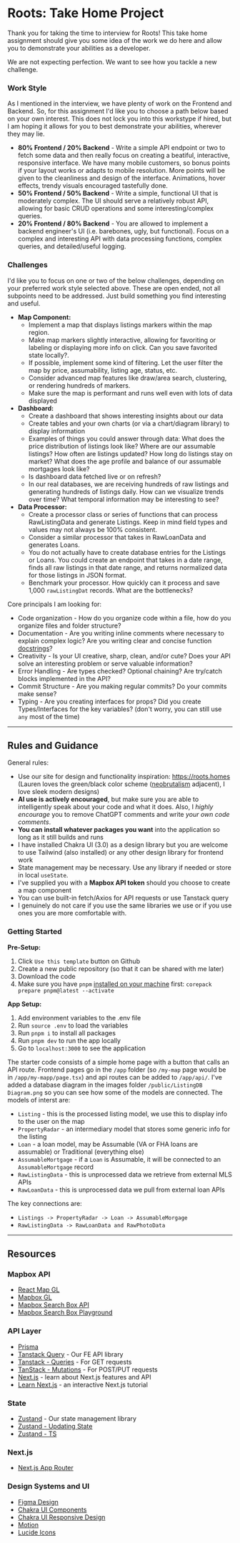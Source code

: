 # Roots: Take Home Project

Thank you for taking the time to interview for Roots! This take home assignment should give you
some idea of the work we do here and allow you to demonstrate your abilities as a developer.

We are not expecting perfection. We want to see how you tackle a new challenge. 

### Work Style
As I mentioned in the interview, we have plenty of work on the Frontend and Backend. So, for this assignment I'd like you to choose a path below based on your own interest. This does not lock you into this workstype if hired, but I am hoping it allows for you to best demonstrate your abilities, wherever they may lie.
- **80% Frontend / 20% Backend** - Write a simple API endpoint or two to fetch some data and then really focus on creating a beatiful, interactive, responsive interface. We have many mobile customers, so bonus points if your layout works or adapts to mobile resolution. More points will be given to the cleanliness and design of the interface. Animations, hover effects, trendy visuals encouraged tastefully done. 
- **50% Frontend / 50% Backend** - Write a simple, functional UI that is moderately complex. The UI should serve a relatively robust API, allowing for basic CRUD operations and some interesting/complex queries. 
- **20% Frontend / 80% Backend** - You are allowed to implement a backend engineer's UI (i.e. barebones, ugly, but functional). Focus on a complex and interesting API with data processing functions, complex queries, and detailed/useful logging. 

### Challenges
I'd like you to focus on one or two of the below challenges, depending on your preferred work style selected above. These are open ended, not all subpoints need to be addressed. Just build something you find interesting and useful.
- **Map Component:**
  - Implement a map that displays listings markers within the map region. 
  - Make map markers slightly interactive, allowing for favoriting or labeling or displaying more info on click. Can you save favorited state locally?. 
  - If possible, implement some kind of filtering. Let the user filter the map by price, assumability, listing age, status, etc. 
  - Consider advanced map features like draw/area search, clustering, or rendering hundreds of markers.
  - Make sure the map is performant and runs well even with lots of data displayed
- **Dashboard:**
  - Create a dashboard that shows interesting insights about our data
  - Create tables and your own charts (or via a chart/diagram library) to display information
  - Examples of things you could answer through data: What does the price distribution of listings look like? Where are our assumable listings? How often are listings updated? How long do listings stay on market? What does the age profile and balance of our assumable mortgages look like?
  - Is dashboard data fetched live or on refresh?
  - In our real databases, we are receiving hundreds of raw listings and generating hundreds of listings daily. How can we visualize trends over time? What temporal information may be interesting to see?
- **Data Processor:**
  - Create a processor class or series of functions that can process RawListingData and generate Listings. Keep in mind field types and values may not always be 100% consistent. 
  - Consider a similar processor that takes in RawLoanData and generates Loans. 
  - You do not actually have to create database entries for the Listings or Loans. You could create an endpoint that takes in a date range, finds all raw listings in that date range, and returns normalized data for those listings in JSON format. 
  - Benchmark your processor. How quickly can it process and save 1,000 `rawListingDat` records. What are the bottlenecks?

Core principals I am looking for:
- Code organization - How do you organize code within a file, how do you organize files and folder structure?
- Documentation - Are you writing inline comments where necessary to explain complex logic? Are you writing clear and concise function [docstrings](https://stackoverflow.com/questions/34205666/utilizing-docstrings)?
- Creativity - Is your UI creative, sharp, clean, and/or cute? Does your API solve an interesting problem or serve valuable information?
- Error Handling - Are types checked? Optional chaining? Are try/catch blocks implemented in the API?
- Commit Structure - Are you making regular commits? Do your commits make sense?
- Typing - Are you creating interfaces for props? Did you create Types/Interfaces for the key variables? (don't worry, you can still use `any` most of the time)

-----

## Rules and Guidance
General rules:
- Use our site for design and functionality inspiration: https://roots.homes (Lauren loves the green/black color scheme ([neobrutalism](https://www.neobrutalism.dev/) adjacent), I love sleek modern designs)
- **AI use is actively encouraged**, but make sure you are able to intelligently speak about your code and what it does. Also, I _highly encourage_ you to remove ChatGPT comments and write _your own code comments_.
- **You can install whatever packages you want** into the application so long as it still builds and runs
- I have installed Chakra UI (3.0) as a design library but you are welcome to use Tailwind (also installed) or any other design library for frontend work
- State management may be necessary. Use any library if needed or store in local `useState`.
- I've supplied you with a **Mapbox API token** should you choose to create a map component
- You can use built-in fetch/Axios for API requests or use Tanstack query
- I genuinely do not care if you use the same libraries we use or if you use ones you are more comfortable with.

### Getting Started

**Pre-Setup:**
1. Click `Use this template` button on Github
2. Create a new public repository (so that it can be shared with me later)
3. Download the code
4. Make sure you have `pnpm` [installed on your machine](https://pnpm.io/installation) first:
  `corepack prepare pnpm@latest --activate`

**App Setup:**
1. Add environment variables to the .env file
2. Run `source .env` to load the variables
3. Run `pnpm i` to install all packages
4. Run `pnpm dev` to run the app locally
5. Go to `localhost:3000` to see the application

The starter code consists of a simple home page with a button that calls an API route. Frontend pages go in the `/app` folder (so `/my-map` page would be in `/app/my-mapp/page.tsx`) and api routes can be added to `/app/api/`.
I've added a database diagram in the images folder `/public/ListingDB Diagram.png` so you can see how some of the models are connected. The models of interst are:
- `Listing` - this is the processed listing model, we use this to display info to the user on the map
- `PropertyRadar` - an intermediary model that stores some generic info for the listing
- `Loan` - a loan model, may be Assumable (VA or FHA loans are assumable) or Traditional (everything else)
- `AssumableMortgage` - if a `Loan` is Assumable, it will be connected to an `AssumableMortgage` record
- `RawListingData` - this is unprocessed data we retrieve from external MLS APIs
- `RawLoanData` - this is unprocessed data we pull from external loan APIs

The key connections are: 
- `Listings -> PropertyRadar -> Loan -> AssumableMorgage`
- `RawListingData -> RawLoanData and RawPhotoData`

-----

## Resources
### Mapbox API
- [React Map GL](https://visgl.github.io/react-map-gl/docs/api-reference/mapbox/map)
- [Mapbox GL](https://docs.mapbox.com/mapbox-gl-js/api/map/)
- [Mapbox Search Box API](https://docs.mapbox.com/mapbox-search-js/api/react/search/)
- [Mapbox Search Box Playground](https://docs.mapbox.com/playground/search-box/)

### API Layer
- [Prisma](https://www.prisma.io/docs/orm/overview/prisma-in-your-stack/rest)
- [Tanstack Query](https://tanstack.com/query/latest/docs/framework/react/overview) - Our FE API library
- [Tanstack - Queries](https://tanstack.com/query/latest/docs/framework/react/guides/queries) - For GET requests
- [TanStack - Mutations](https://tanstack.com/query/latest/docs/framework/react/guides/mutations) - For POST/PUT requests
- [Next.js](https://nextjs.org/docs) - learn about Next.js features and API
- [Learn Next.js](https://nextjs.org/learn) - an interactive Next.js tutorial

### State
- [Zustand](https://zustand.docs.pmnd.rs/getting-started/introduction) - Our state management library
- [Zustand - Updating State](https://zustand.docs.pmnd.rs/guides/updating-state)
- [Zustand - TS](https://zustand.docs.pmnd.rs/guides/typescript)

### Next.js
- [Next.js App Router](https://nextjs.org/docs/app/getting-started/layouts-and-pages)

### Design Systems and UI
- [Figma Design](https://www.figma.com/design/achn31wyF0Mmmoj1RW28Eg/Roots-(Copy)?node-id=3193-2)
- [Chakra UI Components](https://www.chakra-ui.com/docs/components/concepts/overview)
- [Chakra UI Responsive Design](https://www.chakra-ui.com/docs/styling/responsive-design)
- [Motion](https://motion.dev/docs/react-animation)
- [Lucide Icons](https://lucide.dev/icons/)
